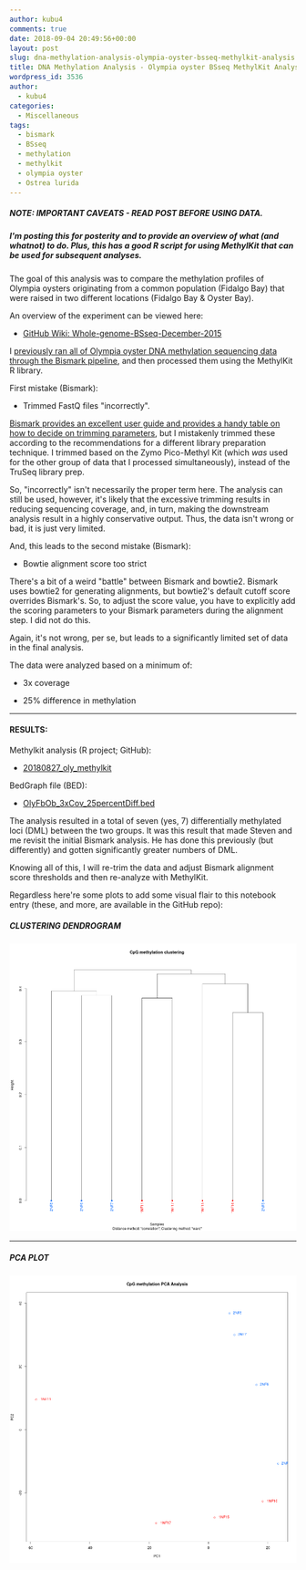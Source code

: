 ```yaml
---
author: kubu4
comments: true
date: 2018-09-04 20:49:56+00:00
layout: post
slug: dna-methylation-analysis-olympia-oyster-bsseq-methylkit-analysis
title: DNA Methylation Analysis - Olympia oyster BSseq MethylKit Analysis
wordpress_id: 3536
author:
  - kubu4
categories:
  - Miscellaneous
tags:
  - bismark
  - BSseq
  - methylation
  - methylkit
  - olympia oyster
  - Ostrea lurida
---
```


##### NOTE: IMPORTANT CAVEATS - READ POST BEFORE USING DATA.





##### I'm posting this for posterity and to provide an overview of what (and whatnot) to do. Plus, this has a good R script for using MethylKit that can be used for subsequent analyses.



The goal of this analysis was to compare the methylation profiles of Olympia oysters originating from a common population (Fidalgo Bay) that were raised in two different locations (Fidalgo Bay & Oyster Bay).

An overview of the experiment can be viewed here:





  * [GitHub Wiki: Whole-genome-BSseq-December-2015](https://github.com/RobertsLab/project-olympia.oyster-genomic/wiki/Whole-genome-BSseq-December-2015)



I [previously ran all of Olympia oyster DNA methylation sequencing data through the Bismark pipeline](http://onsnetwork.org/kubu4/2018/08/16/dna-methylation-analysis-bismark-pipeline-on-all-olympia-oyster-bsseq-datasets/), and then processed them using the MethylKit R library.

First mistake (Bismark):





  * Trimmed FastQ files "incorrectly".



[Bismark provides an excellent user guide and provides a handy table on how to decide on trimming parameters](https://github.com/FelixKrueger/Bismark/tree/master/Docs), but I mistakenly trimmed these according to the recommendations for a different library preparation technique. I trimmed based on the Zymo Pico-Methyl Kit (which _was_ used for the other group of data that I processed simultaneously), instead of the TruSeq library prep.

So, "incorrectly" isn't necessarily the proper term here. The analysis can still be used, however, it's likely that the excessive trimming results in reducing sequencing coverage, and, in turn, making the downstream analysis result in a highly conservative output. Thus, the data isn't wrong or bad, it is just very limited.

And, this leads to the second mistake (Bismark):





  * Bowtie alignment score too strict



There's a bit of a weird "battle" between Bismark and bowtie2. Bismark uses bowtie2 for generating alignments, but bowtie2's default cutoff score overrides Bismark's. So, to adjust the score value, you have to explicitly add the scoring parameters to your Bismark parameters during the alignment step. I did not do this.

Again, it's not wrong, per se, but leads to a significantly limited set of data in the final analysis.

The data were analyzed based on a minimum of:



  * 3x coverage



  * 25% difference in methylation






* * *





#### RESULTS:





Methylkit analysis (R project; GitHub):





  * [20180827_oly_methylkit](https://github.com/RobertsLab/code/tree/master/r_projects/sam/20180827_oly_methylkit)



BedGraph file (BED):



  * [OlyFbOb_3xCov_25percentDiff.bed](https://github.com/RobertsLab/code/raw/master/r_projects/sam/20180827_oly_methylkit/analyses/OlyFbOb_3xCov_25percentDiff.bed)



The analysis resulted in a total of seven (yes, 7) differentially methylated loci (DML) between the two groups. It was this result that made Steven and me revisit the initial Bismark analysis. He has done this previously (but differently) and gotten significantly greater numbers of DML.

Knowing all of this, I will re-trim the data and adjust Bismark alignment score thresholds and then re-analyze with MethylKit.

Regardless here're some plots to add some visual flair to this notebook entry (these, and more, are available in the GitHub repo):



##### CLUSTERING DENDROGRAM



![](https://raw.githubusercontent.com/RobertsLab/code/master/r_projects/sam/20180827_oly_methylkit/analyses/clustering_dendrogram.png)



* * *





##### PCA PLOT



![](https://raw.githubusercontent.com/RobertsLab/code/master/r_projects/sam/20180827_oly_methylkit/analyses/pca.png)
